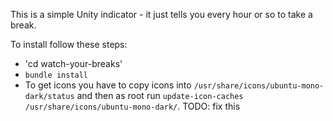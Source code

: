 This is a simple Unity indicator - it just tells you every hour or so to take a break.

To install follow these steps:

* 'cd watch-your-breaks'
* `bundle install`
* To get icons you have to copy icons into `/usr/share/icons/ubuntu-mono-dark/status` and then as root run `update-icon-caches /usr/share/icons/ubuntu-mono-dark/`. TODO: fix this

